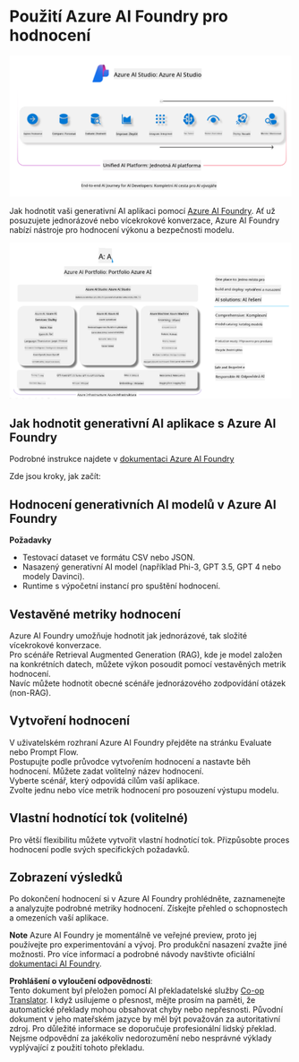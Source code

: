 <!--
CO_OP_TRANSLATOR_METADATA:
{
  "original_hash": "7b4235159486df4000e16b7b46ddfec3",
  "translation_date": "2025-07-16T22:33:25+00:00",
  "source_file": "md/01.Introduction/05/AIFoundry.md",
  "language_code": "cs"
}
-->
# **Použití Azure AI Foundry pro hodnocení**

![aistudo](../../../../../translated_images/AIFoundry.9e0b513e999a1c5aa227e4c7028b5ff9a6cb712e6613c696705445ee4ca8f35d.cs.png)

Jak hodnotit vaši generativní AI aplikaci pomocí [Azure AI Foundry](https://ai.azure.com?WT.mc_id=aiml-138114-kinfeylo). Ať už posuzujete jednorázové nebo vícekrokové konverzace, Azure AI Foundry nabízí nástroje pro hodnocení výkonu a bezpečnosti modelu.

![aistudo](../../../../../translated_images/AIPortfolio.69da59a8e1eaa70f2bab1836c11a69fc97e59f1b1b4154ce5e58bc589d278047.cs.png)

## Jak hodnotit generativní AI aplikace s Azure AI Foundry
Podrobné instrukce najdete v [dokumentaci Azure AI Foundry](https://learn.microsoft.com/azure/ai-studio/how-to/evaluate-generative-ai-app?WT.mc_id=aiml-138114-kinfeylo)

Zde jsou kroky, jak začít:

## Hodnocení generativních AI modelů v Azure AI Foundry

**Požadavky**

- Testovací dataset ve formátu CSV nebo JSON.
- Nasazený generativní AI model (například Phi-3, GPT 3.5, GPT 4 nebo modely Davinci).
- Runtime s výpočetní instancí pro spuštění hodnocení.

## Vestavěné metriky hodnocení

Azure AI Foundry umožňuje hodnotit jak jednorázové, tak složité vícekrokové konverzace.  
Pro scénáře Retrieval Augmented Generation (RAG), kde je model založen na konkrétních datech, můžete výkon posoudit pomocí vestavěných metrik hodnocení.  
Navíc můžete hodnotit obecné scénáře jednorázového zodpovídání otázek (non-RAG).

## Vytvoření hodnocení

V uživatelském rozhraní Azure AI Foundry přejděte na stránku Evaluate nebo Prompt Flow.  
Postupujte podle průvodce vytvořením hodnocení a nastavte běh hodnocení. Můžete zadat volitelný název hodnocení.  
Vyberte scénář, který odpovídá cílům vaší aplikace.  
Zvolte jednu nebo více metrik hodnocení pro posouzení výstupu modelu.

## Vlastní hodnotící tok (volitelné)

Pro větší flexibilitu můžete vytvořit vlastní hodnotící tok. Přizpůsobte proces hodnocení podle svých specifických požadavků.

## Zobrazení výsledků

Po dokončení hodnocení si v Azure AI Foundry prohlédněte, zaznamenejte a analyzujte podrobné metriky hodnocení. Získejte přehled o schopnostech a omezeních vaší aplikace.

**Note** Azure AI Foundry je momentálně ve veřejné preview, proto jej používejte pro experimentování a vývoj. Pro produkční nasazení zvažte jiné možnosti. Pro více informací a podrobné návody navštivte oficiální [dokumentaci AI Foundry](https://learn.microsoft.com/azure/ai-studio/?WT.mc_id=aiml-138114-kinfeylo).

**Prohlášení o vyloučení odpovědnosti**:  
Tento dokument byl přeložen pomocí AI překladatelské služby [Co-op Translator](https://github.com/Azure/co-op-translator). I když usilujeme o přesnost, mějte prosím na paměti, že automatické překlady mohou obsahovat chyby nebo nepřesnosti. Původní dokument v jeho mateřském jazyce by měl být považován za autoritativní zdroj. Pro důležité informace se doporučuje profesionální lidský překlad. Nejsme odpovědní za jakékoliv nedorozumění nebo nesprávné výklady vyplývající z použití tohoto překladu.